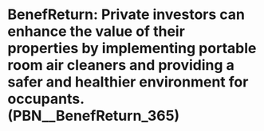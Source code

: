 # BenefReturn: __Private investors can enhance the value of their properties by implementing portable room air cleaners and providing a safer and healthier environment for occupants.__ (PBN__BenefReturn_365)

